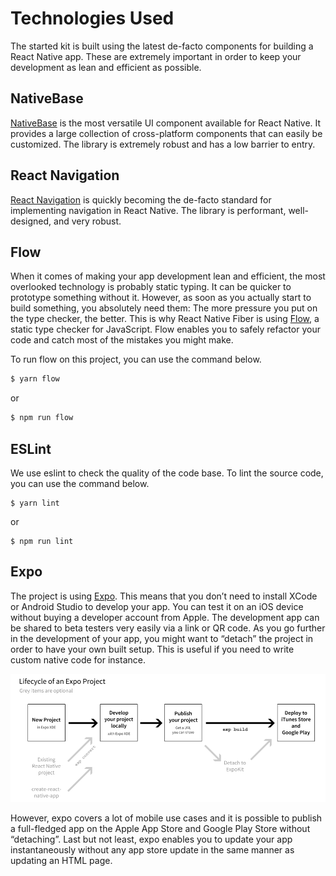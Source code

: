 # Technologies Used

The started kit is built using the latest de-facto components for building a React Native app.
These are extremely important in order to keep your development as lean and efficient as possible.

## NativeBase

[NativeBase](https://github.com/GeekyAnts/NativeBase) is the most versatile UI component available for React Native.
It provides a large collection of cross-platform components that can easily be customized.
The library is extremely robust and has a low barrier to entry.

## React Navigation
[React Navigation](https://reactnavigation.org/) is quickly becoming the de-facto standard for implementing navigation in React Native. The library is performant, well-designed, and very robust.

## Flow

When it comes of making your app development lean and efficient, the most overlooked technology is probably static typing.
It can be quicker to prototype something without it. However, as soon as you actually start to build something, you absolutely need them: The more pressure you put on the type checker, the better.
This is why React Native Fiber is using [Flow](https://github.com/facebook/flow), a static type checker for JavaScript.
Flow enables you to safely refactor your code and catch most of the mistakes you might make.

To run flow on this project, you can use the command below.

```bash
$ yarn flow
```

or

```bash
$ npm run flow
```

## ESLint

We use eslint to check the quality of the code base. To lint the source code, you can use the command below.

```
$ yarn lint
```

or

```
$ npm run lint
```

## Expo

The project is using [Expo](https://github.com/expo).
This means that you don’t need to install XCode or Android Studio to develop your app.
You can test it on an iOS device without buying a developer account from Apple.
The development app can be shared to beta testers very easily via a link or QR code. As you go further in the development of your app, you might want to “detach” the project in order to have your own built setup.
This is useful if you need to write custom native code for instance.

![Expo Project Lifecycle](images/expo-lifecycle.png "Expo Project Lifecycle")

However, expo covers a lot of mobile use cases and it is possible to publish a full-fledged app on the Apple App Store and Google Play Store without “detaching”.
Last but not least, expo enables you to update your app instantaneously without any app store update in the same manner as updating an HTML page.
